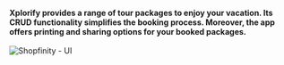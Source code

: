 <b>Xplorify provides a range of tour packages to enjoy your vacation. Its CRUD functionality simplifies the booking process. Moreover, the app offers printing and sharing options for your booked packages.</b>
<br><br>
![Shopfinity - UI](https://github.com/shxxkir/Xplorify-Frontend/assets/128359891/3588e5f1-43ea-4d39-94cd-628a32d45489)
